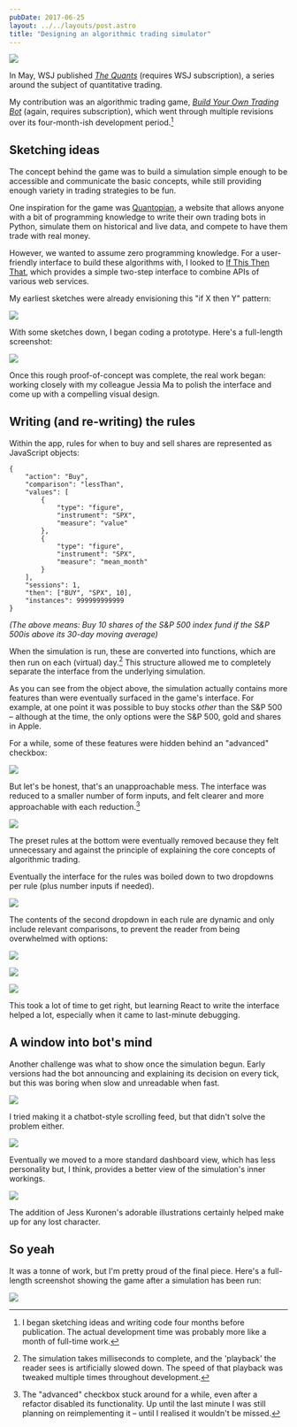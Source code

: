 ```yaml
---
pubDate: 2017-06-25
layout: ../../layouts/post.astro
title: "Designing an algorithmic trading simulator"
---
```


![](/assets/trading-bot/final-cropped.png)

In May, WSJ published [_The Quants_](https://www.wsj.com/articles/the-quants-meet-the-new-kings-of-wall-street-1495389163) (requires WSJ subscription), a series around the subject of quantitative trading.

My contribution was an algorithmic trading game, [_Build Your Own Trading Bot_](https://www.wsj.com/graphics/build-your-own-trading-bot/) (again, requires subscription), which went through multiple revisions over its four-month-ish development period.[^1]

## Sketching ideas

The concept behind the game was to build a simulation simple enough to be accessible and communicate the basic concepts, while still providing enough variety in trading strategies to be fun.

One inspiration for the game was [Quantopian](https://www.quantopian.com), a website that allows anyone with a bit of programming knowledge to write their own trading bots in Python, simulate them on historical and live data, and compete to have them trade with real money.

However, we wanted to assume zero programming knowledge. For a user-friendly interface to build these algorithms with, I looked to [If This Then That](https://ifttt.com/), which provides a simple two-step interface to combine APIs of various web services.

My earliest sketches were already envisioning this "if X then Y" pattern:

![](/assets/trading-bot/sketch1.jpg)

With some sketches down, I began coding a prototype. Here's a full-length screenshot:

![](/assets/trading-bot/html1.png)

Once this rough proof-of-concept was complete, the real work began: working closely with my colleague Jessia Ma to polish the interface and come up with a compelling visual design.

## Writing (and re-writing) the rules

Within the app, rules for when to buy and sell shares are represented as JavaScript objects:

    {
        "action": "Buy",
        "comparison": "lessThan",
        "values": [
            {
                "type": "figure",
                "instrument": "SPX",
                "measure": "value"
            },
            {
                "type": "figure",
                "instrument": "SPX",
                "measure": "mean_month"
            }
        ],
        "sessions": 1,
        "then": ["BUY", "SPX", 10],
        "instances": 999999999999
    }

_(The above means: Buy 10 shares of the S&P 500 index fund if the S&P 500is above its 30-day moving average)_

When the simulation is run, these are converted into functions, which are then run on each (virtual) day.[^2] This structure allowed me to completely separate the interface from the underlying simulation.

As you can see from the object above, the simulation actually contains more features than were eventually surfaced in the game's interface. For example, at one point it was possible to buy stocks _other_ than the S&P 500 – although at the time, the only options were the S&P 500, gold and shares in Apple.

For a while, some of these features were hidden behind an "advanced" checkbox:

![](/assets/trading-bot/html2.png)

But let's be honest, that's an unapproachable mess. The interface was reduced to a smaller number of form inputs, and felt clearer and more approachable with each reduction.[^3]

![](/assets/trading-bot/html3.png)

The preset rules at the bottom were eventually removed because they felt unnecessary and against the principle of explaining the core concepts of algorithmic trading.

Eventually the interface for the rules was boiled down to two dropdowns per rule (plus number inputs if needed).

![](/assets/trading-bot/final-rules.png)

The contents of the second dropdown in each rule are dynamic and only include relevant comparisons, to prevent the reader from being overwhelmed with options:

![](/assets/trading-bot/dropdown1.png)

![](/assets/trading-bot/dropdown2.png)

![](/assets/trading-bot/dropdown3.png)

This took a lot of time to get right, but learning React to write the interface helped a lot, especially when it came to last-minute debugging.

## A window into bot's mind

Another challenge was what to show once the simulation begun. Early versions had the bot announcing and explaining its decision on every tick, but this was boring when slow and unreadable when fast.

![](/assets/trading-bot/chat1.png)

I tried making it a chatbot-style scrolling feed, but that didn't solve the problem either.

![](/assets/trading-bot/chat2.png)

Eventually we moved to a more standard dashboard view, which has less personality but, I think, provides a better view of the simulation's inner workings.

![](/assets/trading-bot/final-dashboard.png)

The addition of Jess Kuronen's adorable illustrations certainly helped make up for any lost character.

## So yeah

It was a tonne of work, but I'm pretty proud of the final piece. Here's a full-length screenshot showing the game after a simulation has been run:

![](/assets/trading-bot/final.png)

[^1]: I began sketching ideas and writing code four months before publication. The actual development time was probably more like a month of full-time work.
[^2]: The simulation takes milliseconds to complete, and the 'playback' the reader sees is artificially slowed down. The speed of that playback was tweaked multiple times throughout development.
[^3]: The "advanced" checkbox stuck around for a while, even after a refactor disabled its functionality. Up until the last minute I was still planning on reimplementing it – until I realised it wouldn't be missed.
